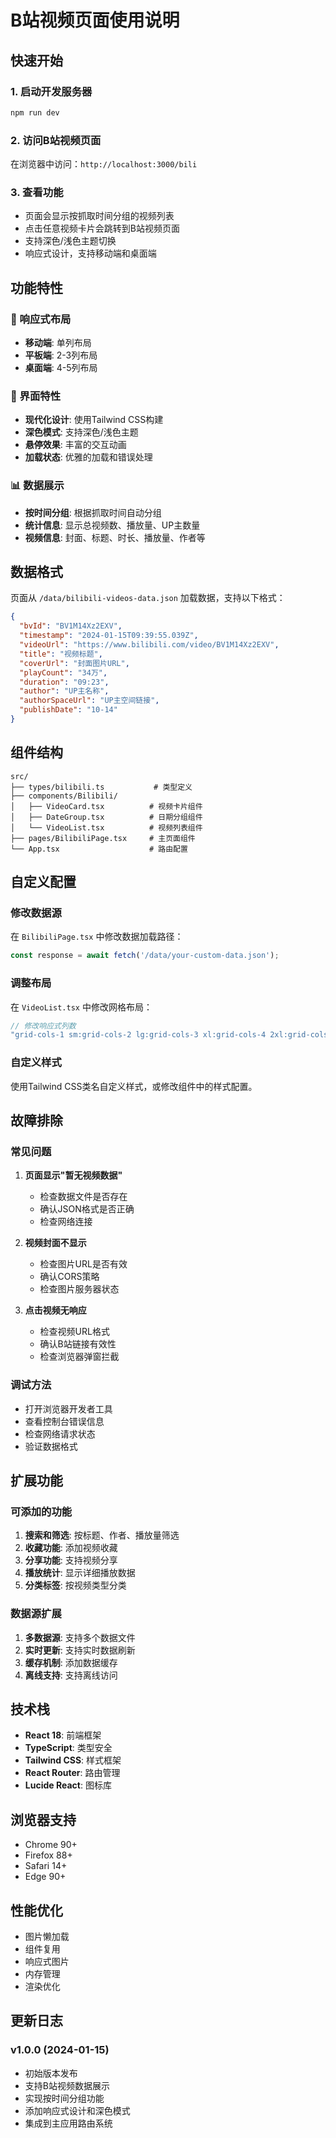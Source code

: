 # B站视频页面使用说明

## 快速开始

### 1. 启动开发服务器
```bash
npm run dev
```

### 2. 访问B站视频页面
在浏览器中访问：`http://localhost:3000/bili`

### 3. 查看功能
- 页面会显示按抓取时间分组的视频列表
- 点击任意视频卡片会跳转到B站视频页面
- 支持深色/浅色主题切换
- 响应式设计，支持移动端和桌面端

## 功能特性

### 📱 响应式布局
- **移动端**: 单列布局
- **平板端**: 2-3列布局  
- **桌面端**: 4-5列布局

### 🎨 界面特性
- **现代化设计**: 使用Tailwind CSS构建
- **深色模式**: 支持深色/浅色主题
- **悬停效果**: 丰富的交互动画
- **加载状态**: 优雅的加载和错误处理

### 📊 数据展示
- **按时间分组**: 根据抓取时间自动分组
- **统计信息**: 显示总视频数、播放量、UP主数量
- **视频信息**: 封面、标题、时长、播放量、作者等

## 数据格式

页面从 `/data/bilibili-videos-data.json` 加载数据，支持以下格式：

```json
{
  "bvId": "BV1M14Xz2EXV",
  "timestamp": "2024-01-15T09:39:55.039Z",
  "videoUrl": "https://www.bilibili.com/video/BV1M14Xz2EXV",
  "title": "视频标题",
  "coverUrl": "封面图片URL",
  "playCount": "34万",
  "duration": "09:23",
  "author": "UP主名称",
  "authorSpaceUrl": "UP主空间链接",
  "publishDate": "10-14"
}
```

## 组件结构

```
src/
├── types/bilibili.ts           # 类型定义
├── components/Bilibili/
│   ├── VideoCard.tsx          # 视频卡片组件
│   ├── DateGroup.tsx          # 日期分组组件
│   └── VideoList.tsx          # 视频列表组件
├── pages/BilibiliPage.tsx     # 主页面组件
└── App.tsx                    # 路由配置
```

## 自定义配置

### 修改数据源
在 `BilibiliPage.tsx` 中修改数据加载路径：
```typescript
const response = await fetch('/data/your-custom-data.json');
```

### 调整布局
在 `VideoList.tsx` 中修改网格布局：
```typescript
// 修改响应式列数
"grid-cols-1 sm:grid-cols-2 lg:grid-cols-3 xl:grid-cols-4 2xl:grid-cols-5"
```

### 自定义样式
使用Tailwind CSS类名自定义样式，或修改组件中的样式配置。

## 故障排除

### 常见问题

1. **页面显示"暂无视频数据"**
   - 检查数据文件是否存在
   - 确认JSON格式是否正确
   - 检查网络连接

2. **视频封面不显示**
   - 检查图片URL是否有效
   - 确认CORS策略
   - 检查图片服务器状态

3. **点击视频无响应**
   - 检查视频URL格式
   - 确认B站链接有效性
   - 检查浏览器弹窗拦截

### 调试方法
- 打开浏览器开发者工具
- 查看控制台错误信息
- 检查网络请求状态
- 验证数据格式

## 扩展功能

### 可添加的功能
1. **搜索和筛选**: 按标题、作者、播放量筛选
2. **收藏功能**: 添加视频收藏
3. **分享功能**: 支持视频分享
4. **播放统计**: 显示详细播放数据
5. **分类标签**: 按视频类型分类

### 数据源扩展
1. **多数据源**: 支持多个数据文件
2. **实时更新**: 支持实时数据刷新
3. **缓存机制**: 添加数据缓存
4. **离线支持**: 支持离线访问

## 技术栈

- **React 18**: 前端框架
- **TypeScript**: 类型安全
- **Tailwind CSS**: 样式框架
- **React Router**: 路由管理
- **Lucide React**: 图标库

## 浏览器支持

- Chrome 90+
- Firefox 88+
- Safari 14+
- Edge 90+

## 性能优化

- 图片懒加载
- 组件复用
- 响应式图片
- 内存管理
- 渲染优化

## 更新日志

### v1.0.0 (2024-01-15)
- 初始版本发布
- 支持B站视频数据展示
- 实现按时间分组功能
- 添加响应式设计和深色模式
- 集成到主应用路由系统

